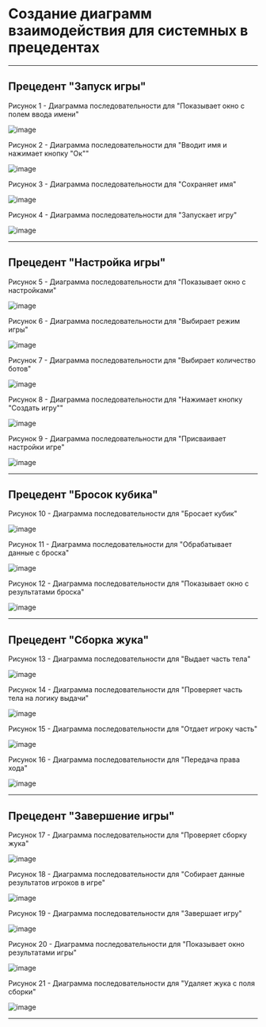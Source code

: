 # Создание диаграмм взаимодействия для системных в прецедентах

---
## Прецедент "Запуск игры"

Рисунок 1 - Диаграмма последовательности для "Показывает окно с полем ввода имени"

![image](https://github.com/BREUCHT27/rtippo/assets/119112204/1dce2a40-a21c-438c-a467-e090c4109fe8)



Рисунок 2 - Диаграмма последовательности для "Вводит имя и нажимает кнопку "Ок""

![image](https://github.com/BREUCHT27/rtippo/assets/119112204/2ad3f693-6ca5-4f59-b4f2-b7118f098d71)



Рисунок 3 - Диаграмма последовательности для "Сохраняет имя"

![image](https://github.com/BREUCHT27/rtippo/assets/119112204/5a4ab448-3695-4d7e-901f-a83f2ed8fb34)



Рисунок 4 - Диаграмма последовательности для "Запускает игру"

![image](https://github.com/BREUCHT27/rtippo/assets/119112204/8e759f59-3bb9-4091-b397-76cdd863602a)



---
## Прецедент "Настройка игры"

Рисунок 5 - Диаграмма последовательности для "Показывает окно с настройками"

![image](https://github.com/BREUCHT27/rtippo/assets/119112204/5e4597e2-9d13-4cb1-8130-737ae89657e7)



Рисунок 6 - Диаграмма последовательности для "Выбирает режим игры"

![image](https://github.com/BREUCHT27/rtippo/assets/119112204/9e541bfc-b591-4c78-bc87-a88c11ccd02f)



Рисунок 7 - Диаграмма последовательности для "Выбирает количество ботов"

![image](https://github.com/BREUCHT27/rtippo/assets/119112204/55e77670-bf3e-4f4a-9eb0-248b261d4b69)



Рисунок 8 - Диаграмма последовательности для "Нажимает кнопку "Создать игру""

![image](https://github.com/BREUCHT27/rtippo/assets/119112204/17f6a711-7218-4d89-af2f-b0878801f7ae)



Рисунок 9 - Диаграмма последовательности для "Присваивает настройки игре"

![image](https://github.com/BREUCHT27/rtippo/assets/119112204/dc6d309d-7ff4-4a4f-9bd9-380ccc5b110f)



---
## Прецедент "Бросок кубика"

Рисунок 10 - Диаграмма последовательности для "Бросает кубик"

![image](https://github.com/BREUCHT27/rtippo/assets/119112204/aaba75bd-ef48-464d-8b8d-1298b150b108)



Рисунок 11 - Диаграмма последовательности для "Обрабатывает данные с броска"

![image](https://github.com/BREUCHT27/rtippo/assets/119112204/58eeaa15-be0d-4286-962b-3fcb6f266cd4)



Рисунок 12 - Диаграмма последовательности для "Показывает окно с результатами броска"

![image](https://github.com/BREUCHT27/rtippo/assets/119112204/967ad40a-f332-411e-9bf1-fc8e218bd922)



---
## Прецедент "Сборка жука"

Рисунок 13 - Диаграмма последовательности для "Выдает часть тела"

![image](https://github.com/BREUCHT27/rtippo/assets/119112204/48613285-4d15-4137-9d8e-9b4291fbc235)



Рисунок 14 - Диаграмма последовательности для "Проверяет часть тела на логику выдачи"

![image](https://github.com/BREUCHT27/rtippo/assets/119112204/fe5b6025-40bb-4f51-a09e-2bae53db619c)



Рисунок 15 - Диаграмма последовательности для "Отдает игроку часть"

![image](https://github.com/BREUCHT27/rtippo/assets/119112204/91b10cc0-bcaa-4dad-ae6a-41b5e2de690b)



Рисунок 16 - Диаграмма последовательности для "Передача права хода"

![image](https://github.com/BREUCHT27/rtippo/assets/119112204/d82664bf-c760-4724-a431-86299be511dd)



---
## Прецедент "Завершение игры"

Рисунок 17 - Диаграмма последовательности для "Проверяет сборку жука"

![image](https://github.com/BREUCHT27/rtippo/assets/119112204/21d37b70-f4f5-4383-9d97-7db5480f896b)



Рисунок 18 - Диаграмма последовательности для "Собирает данные результатов игроков в игре"

![image](https://github.com/BREUCHT27/rtippo/assets/119112204/2fe5641f-f0db-4a6c-8add-eb445b330a8d)



Рисунок 19 - Диаграмма последовательности для "Завершает игру"

![image](https://github.com/BREUCHT27/rtippo/assets/119112204/bf31c2f5-d115-4125-8154-c7af29e6cc03)



Рисунок 20 - Диаграмма последовательности для "Показывает окно результатами игры"

![image](https://github.com/BREUCHT27/rtippo/assets/119112204/a1a345eb-e1bf-4136-8db4-24df6b5fdf81)



Рисунок 21 - Диаграмма последовательности для "Удаляет жука с поля сборки"

![image](https://github.com/BREUCHT27/rtippo/assets/119112204/a47103ac-d9de-43bb-bae2-6c75ebb84c99)



---
